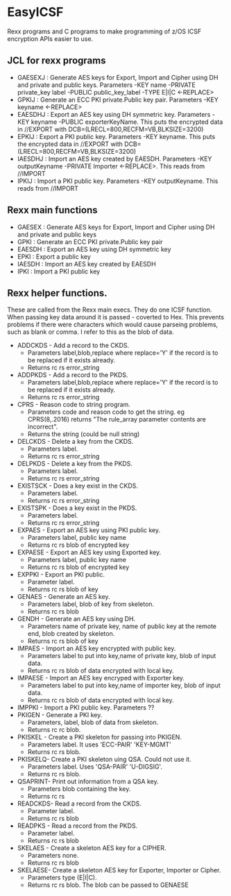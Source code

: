 # EasyICSF
Rexx programs and C programs to make programming of z/OS ICSF encryption APIs easier to use.
## JCL for rexx programs

- GAESEXJ : Generate AES keys for Export, Import and Cipher using DH and private and public keys. Parameters -KEY name -PRIVATE private_key label -PUBLIC public_key_label -TYPE E|I|C <-REPLACE>
- GPKIJ   : Generate an ECC PKI private.Public key pair.  Parameters -KEY  keyname <-REPLACE>
- EAESDHJ : Export an AES key using DH symmetric key. Parameters -KEY keyname  -PUBLIC exporterKeyName.  This puts the encrypted data in //EXPORT  with DCB=(LRECL=800,RECFM=VB,BLKSIZE=3200) 
- EPKIJ   : Export a PKI public key.  Parameters -KEY keyname.  This puts the encrypted data in //EXPORT  with DCB=(LRECL=800,RECFM=VB,BLKSIZE=3200)  
- IAESDHJ : Import an AES key created by EAESDH. Parameters -KEY outputKeyname  -PRIVATE Importer <-REPLACE>.  This reads from //IMPORT
- IPKIJ    : Import a PKI public key. Parameters -KEY outputKeyname.  This reads from //IMPORT 

## Rexx main functions 
- GAESEX : Generate AES keys for Export, Import and Cipher using DH and private and public keys
- GPKI   : Generate an ECC PKI private.Public key pair
- EAESDH : Export an AES key using DH symmetric key  
- EPKI   : Export a public key 
- IAESDH : Import an AES key created by EAESDH
- IPKI    : Import a PKI public key 
## Rexx helper functions.
These are called from the Rexx main execs.   They do one ICSF function.
When passing key data around it is passed - coverted to Hex. This prevents problems if there were characters which would cause parseing problems, such as blank  or comma.  I refer to this as the blob of data.
- ADDCKDS - Add a record to the CKDS.  
    - Parameters label,blob,replace where replace='Y' if the record is to be replaced if it exists already.  
    - Returns rc rs error_string 
- ADDPKDS - Add a record to the PKDS.  
    - Parameters label,blob,replace where replace='Y' if the record is to be replaced if it exists already.   
    - Returns rc rs error_string  
- CPRS  - Reason code to string program. 
    - Parameters code and reason code to get the string.  eg CPRS(8,.2016) returns "The rule_array parameter contents are incorrect".  
    - Returns the string (could be null string)
- DELCKDS  - Delete a key from the CKDS. 
    - Parameters label.  
    - Returns rc rs error_string 
- DELPKDS  - Delete a key from the PKDS. 
    - Parameters label.  
    - Returns rc rs error_string 
- EXISTSCK - Does a key exist in the CKDS. 
    - Parameters label.  
    - Returns rc rs error_string  
- EXISTSPK - Does a key exist in the PKDS. 
    - Parameters label.  
    - Returns rc rs error_string 
- EXPAES   - Export an AES key using PKI public key.  
    - Parameters label, public key name
    - Returns rc rs blob of encrypted key
- EXPAESE  - Export an AES key using Exported key.  
    - Parameters label, public key name
    - Returns rc rs blob of encrypted key
- EXPPKI   - Export an PKI public. 
    - Parameter label. 
    - Returns rc rs blob of key
- GENAES - Generate an AES key.  
    - Parameters label, blob of key from skeleton.  
    - Returns rc rs blob
- GENDH - Generate an AES key using DH. 
    - Parameters  name of private key, name of public key at the remote end, blob created by skeleton.   
    - Returns rc rs blob of key
- IMPAES   - Import an AES key encrypted with public key.  
    - Parameters label to put into key,name of private key, blob of input data. 
    - Returns rc rs blob of data encrypted with local key.
- IMPAESE  - Import an AES key encryped with Exporter key.  
    - Parameters label to put into key,name of importer key, blob of input data. 
    - Returns rc rs blob of data encrypted with local key.
- IMPPKI  - Import a PKI public key. Parameters  ??
- PKIGEN  - Generate a PKI key.  
     - Parameters, label, blob of data from skeleton.  
     - Returns rc rc blob.
- PKISKEL - Create a PKI skeleton for passing into PKIGEN.  
    - Parameters label.  It uses 'ECC-PAIR' 'KEY-MGMT' 
    - Returns rc rs blob.
- PKISKELQ- Create a PKI skeleton uing QSA.  Could not use it.  
    - Parameters label. Uses 'QSA-PAIR' 'U-DIGSIG'.  
    - Returns rc rs blob.
- QSAPRINT- Print out information from a QSA key. 
    - Parameters blob containing the key.  
    - Returns rc rs
- READCKDS- Read a record from the CKDS.  
    - Parameter label.  
    - Returns rc rs blob
- READPKS - Read a record from the PKDS.  
    - Parameter label.  
    - Returns rc rs blob
- SKELAES - Create a skeleton AES key for a CIPHER.  
    - Parameters none.  
    - Returns rc rs blob
- SKELAESE- Create a skeleton AES key for Exporter, Importer or Cipher.   
    - Parameters type (E|I|C).  
    - Returns rc rs blob.  The blob can be passed to GENAESE
